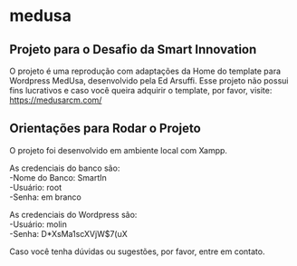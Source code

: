 # medusa
## Projeto para o Desafio da Smart Innovation

O projeto é uma reprodução com adaptações da Home do template para Wordpress MedUsa, desenvolvido pela Ed Arsuffi. Esse projeto não possui fins lucrativos e caso você queira adquirir o template, por favor, visite: https://medusarcm.com/

## Orientações para Rodar o Projeto

O projeto foi desenvolvido em ambiente local com Xampp. 

As credenciais do banco são:<br/>
-Nome do Banco: SmartIn<br/>
-Usuário: root<br/>
-Senha: em branco<br/>

As credenciais do Wordpress são:<br/>
-Usuário: molin<br/>
-Senha: D*XsMa1scXVjW$7(uX<br/>

Caso você tenha dúvidas ou sugestões, por favor, entre em contato.
